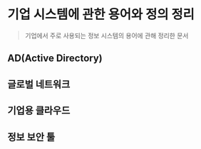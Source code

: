# 기업 시스템에 관한 용어와 정의 정리

> 기업에서 주로 사용되는 정보 시스템의 용어에 관해 정리한 문서



## AD(Active Directory)





## 글로벌 네트워크





## 기업용 클라우드





## 정보 보안 툴

